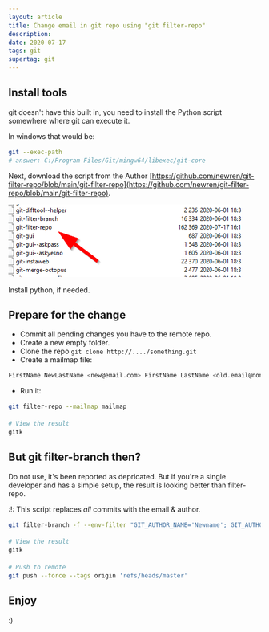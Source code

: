 ```yaml
---
layout: article
title: Change email in git repo using "git filter-repo"
description:
date: 2020-07-17
tags: git
supertag: git
---
```


## Install tools

git doesn't have this built in, you need to install the Python script somewhere where git can execute it.

In windows that would be:

```bash
git --exec-path
# answer: C:/Program Files/Git/mingw64/libexec/git-core
```

Next, download the script from the Author [https://github.com/newren/git-filter-repo/blob/main/git-filter-repo](https://github.com/newren/git-filter-repo/blob/main/git-filter-repo).

![](2020-07-17-16-22-42.png)

Install python, if needed.

## Prepare for the change

* Commit all pending changes you have to the remote repo.
* Create a new empty folder.
* Clone the repo ```git clone http://..../something.git```
* Create a mailmap file:

```bash
FirstName NewLastName <new@email.com> FirstName LastName <old.email@none.com>
```

* Run it:

```bash
git filter-repo --mailmap mailmap

# View the result
gitk
```

## But git filter-branch then?

Do not use, it's been reported as depricated. But if you're a single developer and has a simple setup, the result is looking better than filter-repo.

:!: This script replaces *all* commits with the email & author.

```bash
git filter-branch -f --env-filter "GIT_AUTHOR_NAME='Newname'; GIT_AUTHOR_EMAIL='new@email'; GIT_COMMITTER_NAME='Newname'; GIT_COMMITTER_EMAIL='new@email';" HEAD

# View the result
gitk

# Push to remote
git push --force --tags origin 'refs/heads/master'
```

## Enjoy

:)
